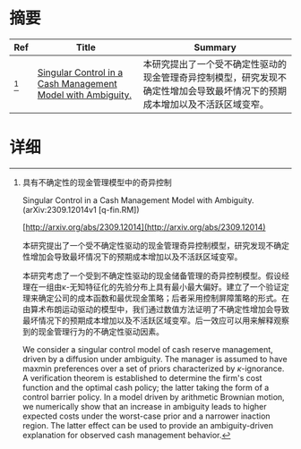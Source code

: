 # 摘要

| Ref | Title | Summary |
| --- | --- | --- |
| [^1] | [Singular Control in a Cash Management Model with Ambiguity.](http://arxiv.org/abs/2309.12014) | 本研究提出了一个受不确定性驱动的现金管理奇异控制模型，研究发现不确定性增加会导致最坏情况下的预期成本增加以及不活跃区域变窄。 |

# 详细

[^1]: 具有不确定性的现金管理模型中的奇异控制

    Singular Control in a Cash Management Model with Ambiguity. (arXiv:2309.12014v1 [q-fin.RM])

    [http://arxiv.org/abs/2309.12014](http://arxiv.org/abs/2309.12014)

    本研究提出了一个受不确定性驱动的现金管理奇异控制模型，研究发现不确定性增加会导致最坏情况下的预期成本增加以及不活跃区域变窄。

    

    本研究考虑了一个受到不确定性驱动的现金储备管理的奇异控制模型。假设经理在一组由κ-无知特征化的先验分布上具有最小最大偏好。建立了一个验证定理来确定公司的成本函数和最优现金策略；后者采用控制屏障策略的形式。在由算术布朗运动驱动的模型中，我们通过数值方法证明了不确定性增加会导致最坏情况下的预期成本增加以及不活跃区域变窄。后一效应可以用来解释观察到的现金管理行为的不确定性驱动因素。

    We consider a singular control model of cash reserve management, driven by a diffusion under ambiguity. The manager is assumed to have maxmin preferences over a set of priors characterized by $\kappa$-ignorance. A verification theorem is established to determine the firm's cost function and the optimal cash policy; the latter taking the form of a control barrier policy. In a model driven by arithmetic Brownian motion, we numerically show that an increase in ambiguity leads to higher expected costs under the worst-case prior and a narrower inaction region. The latter effect can be used to provide an ambiguity-driven explanation for observed cash management behavior.
    

